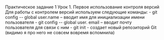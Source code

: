 Практическое задание 1
Урок 1. Первое использование контроля версий
Для работы с контролем версий используем следующие команды: 
    - git config -- global user.name – вводит имя для инициализации имени пользователя
    - git config -- global user. email – вводит почту пользователя для связи с ним 
    - git init - создает новый репозиторий Git (видимо я про него не совсем вовремя вспомнила)